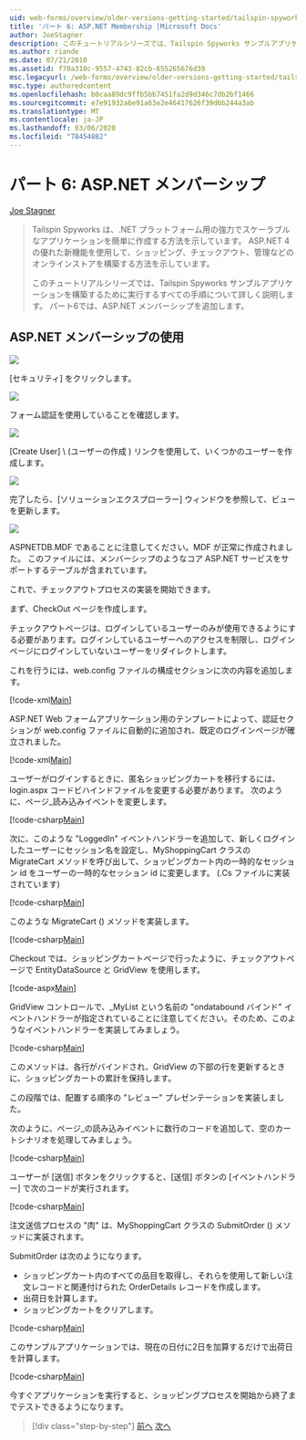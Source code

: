 ```yaml
---
uid: web-forms/overview/older-versions-getting-started/tailspin-spyworks/tailspin-spyworks-part-6
title: 'パート 6: ASP.NET Membership |Microsoft Docs'
author: JoeStagner
description: このチュートリアルシリーズでは、Tailspin Spyworks サンプルアプリケーションを構築するために実行するすべての手順について詳しく説明します。 パート6では、ASP.NET メンバーシップを追加します。
ms.author: riande
ms.date: 07/21/2010
ms.assetid: f70a310c-9557-4743-82cb-655265676d39
msc.legacyurl: /web-forms/overview/older-versions-getting-started/tailspin-spyworks/tailspin-spyworks-part-6
msc.type: authoredcontent
ms.openlocfilehash: b0caa89dc9ffb5bb7451fa2d9d346c7db2bf1466
ms.sourcegitcommit: e7e91932a6e91a63e2e46417626f39d6b244a3ab
ms.translationtype: MT
ms.contentlocale: ja-JP
ms.lasthandoff: 03/06/2020
ms.locfileid: "78454882"
---
```

# <a name="part-6-aspnet-membership"></a>パート 6: ASP.NET メンバーシップ

[Joe Stagner](https://github.com/JoeStagner)

> Tailspin Spyworks は、.NET プラットフォーム用の強力でスケーラブルなアプリケーションを簡単に作成する方法を示しています。 ASP.NET 4 の優れた新機能を使用して、ショッピング、チェックアウト、管理などのオンラインストアを構築する方法を示しています。
> 
> このチュートリアルシリーズでは、Tailspin Spyworks サンプルアプリケーションを構築するために実行するすべての手順について詳しく説明します。 パート6では、ASP.NET メンバーシップを追加します。

## <a id="_Toc260221672"></a>ASP.NET メンバーシップの使用

![](tailspin-spyworks-part-6/_static/image1.png)

[セキュリティ] をクリックします。

![](tailspin-spyworks-part-6/_static/image1.jpg)

フォーム認証を使用していることを確認します。

![](tailspin-spyworks-part-6/_static/image2.jpg)

[Create User] \ (ユーザーの作成 \) リンクを使用して、いくつかのユーザーを作成します。

![](tailspin-spyworks-part-6/_static/image3.jpg)

完了したら、[ソリューションエクスプローラー] ウィンドウを参照して、ビューを更新します。

![](tailspin-spyworks-part-6/_static/image2.png)

ASPNETDB.MDF であることに注意してください。MDF が正常に作成されました。 このファイルには、メンバーシップのようなコア ASP.NET サービスをサポートするテーブルが含まれています。

これで、チェックアウトプロセスの実装を開始できます。

まず、CheckOut ページを作成します。

チェックアウトページは、ログインしているユーザーのみが使用できるようにする必要があります。ログインしているユーザーへのアクセスを制限し、ログインページにログインしていないユーザーをリダイレクトします。

これを行うには、web.config ファイルの構成セクションに次の内容を追加します。

[!code-xml[Main](tailspin-spyworks-part-6/samples/sample1.xml)]

ASP.NET Web フォームアプリケーション用のテンプレートによって、認証セクションが web.config ファイルに自動的に追加され、既定のログインページが確立されました。

[!code-xml[Main](tailspin-spyworks-part-6/samples/sample2.xml)]

ユーザーがログインするときに、匿名ショッピングカートを移行するには、login.aspx コードビハインドファイルを変更する必要があります。 次のように、ページ\_読み込みイベントを変更します。

[!code-csharp[Main](tailspin-spyworks-part-6/samples/sample3.cs)]

次に、このような "LoggedIn" イベントハンドラーを追加して、新しくログインしたユーザーにセッション名を設定し、MyShoppingCart クラスの MigrateCart メソッドを呼び出して、ショッピングカート内の一時的なセッション id をユーザーの一時的なセッション id に変更します。 (.Cs ファイルに実装されています)

[!code-csharp[Main](tailspin-spyworks-part-6/samples/sample4.cs)]

このような MigrateCart () メソッドを実装します。

[!code-csharp[Main](tailspin-spyworks-part-6/samples/sample5.cs)]

Checkout では、ショッピングカートページで行ったように、チェックアウトページで EntityDataSource と GridView を使用します。

[!code-aspx[Main](tailspin-spyworks-part-6/samples/sample6.aspx)]

GridView コントロールで、\_MyList という名前の "ondatabound バインド" イベントハンドラーが指定されていることに注意してください。そのため、このようなイベントハンドラーを実装してみましょう。

[!code-csharp[Main](tailspin-spyworks-part-6/samples/sample7.cs)]

このメソッドは、各行がバインドされ、GridView の下部の行を更新するときに、ショッピングカートの累計を保持します。

この段階では、配置する順序の "レビュー" プレゼンテーションを実装しました。

次のように、ページ\_の読み込みイベントに数行のコードを追加して、空のカートシナリオを処理してみましょう。

[!code-csharp[Main](tailspin-spyworks-part-6/samples/sample8.cs)]

ユーザーが [送信] ボタンをクリックすると、[送信] ボタンの [イベントハンドラー] で次のコードが実行されます。

[!code-csharp[Main](tailspin-spyworks-part-6/samples/sample9.cs)]

注文送信プロセスの "肉" は、MyShoppingCart クラスの SubmitOrder () メソッドに実装されます。

SubmitOrder は次のようになります。

- ショッピングカート内のすべての品目を取得し、それらを使用して新しい注文レコードと関連付けられた OrderDetails レコードを作成します。
- 出荷日を計算します。
- ショッピングカートをクリアします。

[!code-csharp[Main](tailspin-spyworks-part-6/samples/sample10.cs)]

このサンプルアプリケーションでは、現在の日付に2日を加算するだけで出荷日を計算します。

[!code-csharp[Main](tailspin-spyworks-part-6/samples/sample11.cs)]

今すぐアプリケーションを実行すると、ショッピングプロセスを開始から終了までテストできるようになります。

> [!div class="step-by-step"]
> [前へ](tailspin-spyworks-part-5.md)
> [次へ](tailspin-spyworks-part-7.md)

